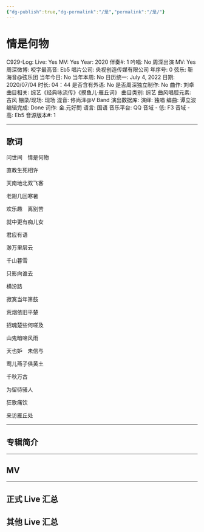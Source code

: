 ```yaml
---
{"dg-publish":true,"dg-permalink":"/是","permalink":"/是/"}
---
```



# 情是何物

C929-Log:
Live: Yes
MV: Yes
Year: 2020
伴奏#: 1
吟唱: No
周深出演 MV: Yes
周深微博:
咬字最高音: Eb5
唱片公司: 央视创造传媒有限公司
年序号: 0
弦乐: 靳海音@弦乐团
当年今日: No
当年本周: No
日历统一: July 4, 2022
日期: 2020/07/04
时长: 04：44
是否含有外语: No
是否周深独立制作: No
曲作: 刘卓
曲目相关: 综艺《经典咏流传》《摸鱼儿·雁丘词》
曲目类别: 综艺
曲风唱腔元素: 古风
棚录/现场: 现场
混音: 佟尚泽@V Band
演出数据库:
演绎: 独唱
编曲: 谭立波
编辑完成: Done
词作: 金.元好問
语言: 国语
音乐平台: QQ
音域 - 低: F3
音域 - 高: Eb5
音源版本#: 1

---

## 歌词

问世间　情是何物

直教生死相许

天南地北双飞客

老翅几回寒暑

欢乐趣　离别苦

就中更有痴儿女

君应有语

渺万里层云

千山暮雪

只影向谁去

横汾路

寂寞当年箫鼓

荒烟依旧平楚

招魂楚些何嗟及

山鬼暗啼风雨

天也妒　未信与

莺儿燕子俱黄土

千秋万古

为留待骚人

狂歌痛饮

来访雁丘处

---

## 专辑简介

---

## MV

---

## 正式 Live 汇总

## 其他 Live 汇总
